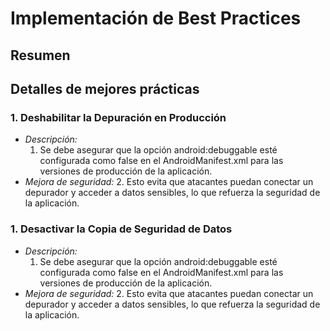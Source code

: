 # Implementación de Best Practices

## Resumen

## Detalles de mejores prácticas
### 1. Deshabilitar la Depuración en Producción
- *Descripción:*
  1. Se debe asegurar que la opción android:debuggable esté configurada como false en el AndroidManifest.xml para las versiones de producción de la aplicación.
- *Mejora de seguridad:*
  2. Esto evita que atacantes puedan conectar un depurador y acceder a datos sensibles, lo que refuerza la seguridad de la aplicación.
  
### 1. Desactivar la Copia de Seguridad de Datos
- *Descripción:*
  1. Se debe asegurar que la opción android:debuggable esté configurada como false en el AndroidManifest.xml para las versiones de producción de la aplicación.
- *Mejora de seguridad:*
  2. Esto evita que atacantes puedan conectar un depurador y acceder a datos sensibles, lo que refuerza la seguridad de la aplicación.
